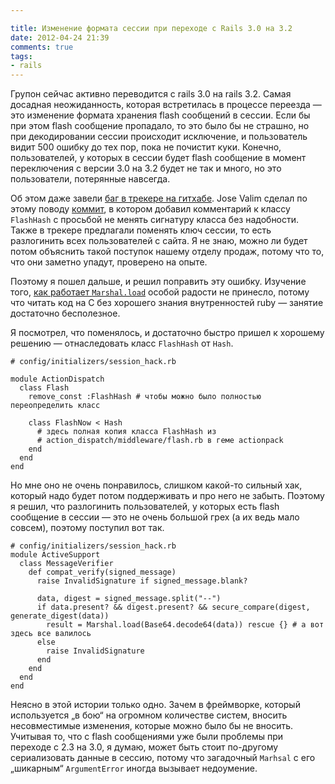 ```yaml
---

title: Изменение формата сессии при переходе с Rails 3.0 на 3.2
date: 2012-04-24 21:39
comments: true
tags:
- rails
---
```


Групон сейчас активно переводится с rails 3.0 на rails 3.2. Самая досадная неожиданность, которая встретилась в процессе
переезда — это изменение формата хранения flash сообщений в сессии. Если бы при этом flash сообщение пропадало, то это
было бы не страшно, но при декодировании сессии происходит исключение, и пользователь видит 500 ошибку до тех пор, пока
не почистит куки. Конечно, пользователей, у которых в сессии будет flash сообщение в момент переключения с версии 3.0 на
3.2 будет не так и много, но это пользователи, потерянные навсегда.

<!-- more -->

Об этом даже завели [баг в трекере на гитхабе](https://gist.github.com/rails/rails/issues/2509). Jose Valim сделал по
этому поводу [коммит](https://gist.github.com/rails/rails/commit/4cdc31c53ade876175a1bce411d983cae530517f), в котором
добавил комментарий к классу `FlashHash` с просьбой не менять сигнатуру класса без надобности. Также в трекере
предлагали поменять ключ сессии, то есть разлогинить всех пользователей с сайта. Я не знаю, можно ли будет потом
объяснить такой поступок нашему отделу продаж, потому что то, что они заметно упадут, проверено на опыте.

Поэтому я пошел дальше, и решил поправить эту ошибку. 
Изучение того, [как работает `Marshal.load`](https://github.com/ruby/ruby/blob/ruby_1_8_7/marshal.c) особой радости не принесло, потому что читать
код на C без хорошего знания внутренностей ruby — занятие достаточно бесполезное.

Я посмотрел, что поменялось, и достаточно быстро пришел к хорошему решению — отнаследовать класс `FlashHash` от `Hash`.

```
# config/initializers/session_hack.rb

module ActionDispatch
  class Flash
    remove_const :FlashHash # чтобы можно было полностью переопределить класс

    class FlashNow < Hash
      # здесь полная копия класса FlashHash из
      # action_dispatch/middleware/flash.rb в геме actionpack
    end
  end
end

```

Но мне оно не очень понравилось, слишком какой-то сильный хак, который надо будет потом поддерживать и про него не
забыть. Поэтому я решил, что разлогинить пользователей, у которых
есть flash сообщение в сессии — это не очень большой грех (а их ведь мало совсем), поэтому поступил вот так.

```
# config/initializers/session_hack.rb
module ActiveSupport
  class MessageVerifier
    def compat_verify(signed_message)
      raise InvalidSignature if signed_message.blank?

      data, digest = signed_message.split("--")
      if data.present? && digest.present? && secure_compare(digest, generate_digest(data))
        result = Marshal.load(Base64.decode64(data)) rescue {} # а вот здесь все валилось
      else
        raise InvalidSignature
      end
    end
  end
end

```

Неясно в этой истории только одно. Зачем в фреймворке, который используется „в бою“ на огромном количестве систем, вносить
несовместимые изменения, которые можно было бы не вносить. Учитывая то, что с flash сообщениями уже были проблемы при
переходе с 2.3 на 3.0, я думаю, может быть стоит по-другому сериализовать данные в сессию, потому что загадочный `Marhsal`
с его „шикарным“ `ArgumentError` иногда вызывает недоумение.
